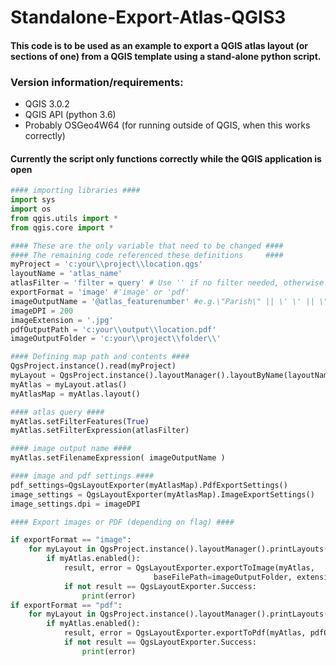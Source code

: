 # Standalone-Export-Atlas-QGIS3
#### This code is to be used as an example to export a QGIS atlas layout (or sections of one) from a QGIS template using a stand-alone python script.
### Version information/requirements:
* QGIS 3.0.2
* QGIS API (python 3.6)
* Probably OSGeo4W64 (for running outside of QGIS, when this works correctly)


#### Currently the script only functions correctly while the QGIS application is open

```python
#### importing libraries ####
import sys
import os
from qgis.utils import *
from qgis.core import *

#### These are the only variable that need to be changed ####
#### The remaining code referenced these definitions     ####
myProject = 'c:your\\project\\location.qgs'
layoutName = 'atlas_name'
atlasFilter = 'filter = query' # Use '' if no filter needed, otherwise e.g. '\"FeatureType\" = \'building\''
exportFormat = 'image' #'image' or 'pdf'
imageOutputName = '@atlas_featurenumber' #e.g.\"Parish\" || \' \' || \"Number\" where parish and number are columns
imageDPI = 200
imageExtension = '.jpg'
pdfOutputPath = 'c:your\\output\\location.pdf'
imageOutputFolder = 'c:your\\project\\folder\\'

#### Defining map path and contents ####
QgsProject.instance().read(myProject)
myLayout = QgsProject.instance().layoutManager().layoutByName(layoutName)
myAtlas = myLayout.atlas()
myAtlasMap = myAtlas.layout()

#### atlas query ####
myAtlas.setFilterFeatures(True) 
myAtlas.setFilterExpression(atlasFilter)

#### image output name ####
myAtlas.setFilenameExpression( imageOutputName )

#### image and pdf settings ####
pdf_settings=QgsLayoutExporter(myAtlasMap).PdfExportSettings()
image_settings = QgsLayoutExporter(myAtlasMap).ImageExportSettings()
image_settings.dpi = imageDPI

#### Export images or PDF (depending on flag) ####

if exportFormat == "image":
    for myLayout in QgsProject.instance().layoutManager().printLayouts():
        if myAtlas.enabled():
            result, error = QgsLayoutExporter.exportToImage(myAtlas, 
                                baseFilePath=imageOutputFolder, extension=imageExtension, settings=image_settings)
            if not result == QgsLayoutExporter.Success:
                print(error)
if exportFormat == "pdf":
    for myLayout in QgsProject.instance().layoutManager().printLayouts():
        if myAtlas.enabled():
            result, error = QgsLayoutExporter.exportToPdf(myAtlas, pdfOutputPath, settings=pdf_settings)
            if not result == QgsLayoutExporter.Success:
                print(error)
```
